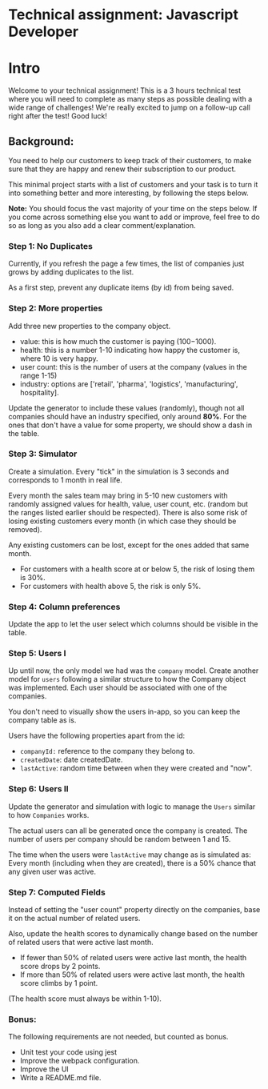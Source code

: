 # Technical assignment: Javascript Developer
# Intro
Welcome to your technical assignment! This is a 3 hours technical test where you will need to complete as many steps as possible dealing with a wide range of challenges! We're really excited to jump on a follow-up call right after the test! Good luck!

## Background:
You need to help our customers to keep track of their customers, to make sure that they are happy and renew their subscription to our product.

This minimal project starts with a list of customers and your task is to turn it into something better and more interesting, by following the steps below.

**Note:** You should focus the vast majority of your time on the steps below. If you come across something else you want to add or improve, feel free to do so as long as you also add a clear comment/explanation.

### Step 1: No Duplicates
Currently, if you refresh the page a few times, the list of companies just grows by adding duplicates to the list.

As a first step, prevent any duplicate items (by id) from being saved.

### Step 2: More properties
Add three new properties to the company object.

- value: this is how much the customer is paying ($100-$1000).
- health: this is a number 1-10 indicating how happy the customer is, where 10 is very happy.
- user count: this is the number of users at the company (values in the range 1-15)
- industry: options are ['retail', 'pharma', 'logistics', 'manufacturing', hospitality].

Update the generator to include these values (randomly), though not all companies should have an industry specified, only around **80%**. For the ones that don't have a value for some property, we should show a dash in the table.

### Step 3: Simulator
Create a simulation. Every "tick" in the simulation is 3 seconds and corresponds to 1 month in real life.

Every month the sales team may bring in 5-10 new customers with randomly assigned values for health, value, user count, etc. 
(random but the ranges listed earlier should be respected).
There is also some risk of losing existing customers every month (in which case they should be removed).

Any existing customers can be lost, except for the ones added that same month.
- For customers with a health score at or below 5, the risk of losing them is 30%. 
- For customers with health above 5, the risk is only 5%.

### Step 4: Column preferences
Update the app to let the user select which columns should be visible in the table.

### Step 5: Users I
Up until now, the only model we had was the `company` model. Create another model for `users` following a similar structure to how the Company object was implemented. Each user should be associated with one of the companies.

You don't need to visually show the users in-app, so you can keep the company table as is.

Users have the following properties apart from the id:
- `companyId:` reference to the company they belong to.
- `createdDate`: date createdDate.
- `lastActive`: random time between when they were created and "now".


### Step 6: Users II
Update the generator and simulation with logic to manage the `Users` similar to how `Companies` works.

The actual users can all be generated once the company is created. The number of users per company should be random between 1 and 15.

The time when the users were `lastActive` may change as is simulated as:
Every month (including when they are created), there is a 50% chance that any given user was active.


### Step 7: Computed Fields
Instead of setting the "user count" property directly on the companies, base it on the actual number of related users.

Also, update the health scores to dynamically change based on the number of related users that were active last month.
- If fewer than 50% of related users were active last month, the health score drops by 2 points.
- If more than 50% of related users were active last month, the health score climbs by 1 point.

(The health score must always be within 1-10).

### Bonus:
The following requirements are not needed, but counted as bonus.
- Unit test your code using jest
- Improve the webpack configuration.
- Improve the UI
- Write a README.md file.